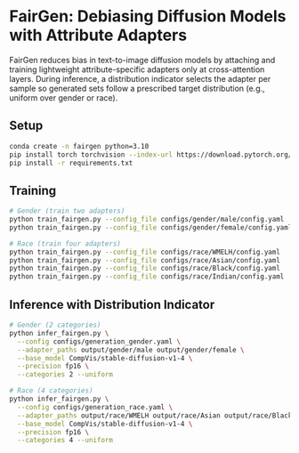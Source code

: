 # FairGen: Debiasing Diffusion Models with Attribute Adapters

FairGen reduces bias in text-to-image diffusion models by attaching and training lightweight attribute-specific adapters only at cross-attention layers. During inference, a distribution indicator selects the adapter per sample so generated sets follow a prescribed target distribution (e.g., uniform over gender or race).

## Setup
```bash
conda create -n fairgen python=3.10
pip install torch torchvision --index-url https://download.pytorch.org/whl/cu118
pip install -r requirements.txt
```

## Training
```bash
# Gender (train two adapters)
python train_fairgen.py --config_file configs/gender/male/config.yaml
python train_fairgen.py --config_file configs/gender/female/config.yaml

# Race (train four adapters)
python train_fairgen.py --config_file configs/race/WMELH/config.yaml
python train_fairgen.py --config_file configs/race/Asian/config.yaml
python train_fairgen.py --config_file configs/race/Black/config.yaml
python train_fairgen.py --config_file configs/race/Indian/config.yaml
```

## Inference with Distribution Indicator
```bash
# Gender (2 categories)
python infer_fairgen.py \
  --config configs/generation_gender.yaml \
  --adapter_paths output/gender/male output/gender/female \
  --base_model CompVis/stable-diffusion-v1-4 \
  --precision fp16 \
  --categories 2 --uniform

# Race (4 categories)
python infer_fairgen.py \
  --config configs/generation_race.yaml \
  --adapter_paths output/race/WMELH output/race/Asian output/race/Black output/race/Indian \
  --base_model CompVis/stable-diffusion-v1-4 \
  --precision fp16 \
  --categories 4 --uniform
```

 

